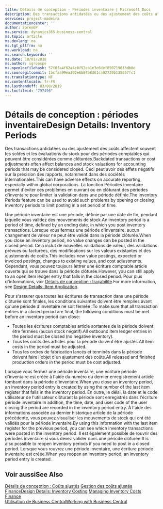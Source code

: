 ```yaml
---
title: Détails de conception - Périodes inventaire | Microsoft Docs
description: Des transactions antidatées ou des ajustement des coûts affectent souvent les soldes et les évaluations du stock pour des périodes comptables qui peuvent être considérées comme clôturées. Ceci peut avoir des effets négatifs sur la précision des rapports, notamment dans des sociétés internationales. La fonction Périodes inventaire permet d'éviter ces problèmes en ouvrant ou en clôturant des périodes d'inventaire pour limiter la validation dans une période définie.
services: project-madeira
documentationcenter: ''
author: SorenGP
ms.service: dynamics365-business-central
ms.topic: article
ms.devlang: na
ms.tgt_pltfrm: na
ms.workload: na
ms.search.keywords: ''
ms.date: 10/01/2018
ms.author: sgroespe
ms.openlocfilehash: 57f0fa4f62a4c8f52eb1e3e6def8907190f3db8e
ms.sourcegitcommit: 1bcfaa99ea302e6b84b8361ca02730b135557fc1
ms.translationtype: HT
ms.contentlocale: fr-FR
ms.lasthandoff: 03/08/2019
ms.locfileid: "797496"
---
```

# <a name="design-details-inventory-periods"></a><span data-ttu-id="2984b-105">Détails de conception : périodes inventaire</span><span class="sxs-lookup"><span data-stu-id="2984b-105">Design Details: Inventory Periods</span></span>
<span data-ttu-id="2984b-106">Des transactions antidatées ou des ajustement des coûts affectent souvent les soldes et les évaluations du stock pour des périodes comptables qui peuvent être considérées comme clôturées.</span><span class="sxs-lookup"><span data-stu-id="2984b-106">Backdated transactions or cost adjustments often affect balances and stock valuations for accounting periods that may be considered closed.</span></span> <span data-ttu-id="2984b-107">Ceci peut avoir des effets négatifs sur la précision des rapports, notamment dans des sociétés internationales.</span><span class="sxs-lookup"><span data-stu-id="2984b-107">This can have adverse effects on accurate reporting, especially within global corporations.</span></span> <span data-ttu-id="2984b-108">La fonction Périodes inventaire permet d'éviter ces problèmes en ouvrant ou en clôturant des périodes d'inventaire pour limiter la validation dans une période définie.</span><span class="sxs-lookup"><span data-stu-id="2984b-108">The Inventory Periods feature can be used to avoid such problems by opening or closing inventory periods to limit posting in a set period of time.</span></span>  

 <span data-ttu-id="2984b-109">Une période inventaire est une période, définie par une date de fin, pendant laquelle vous validez des mouvements de stock.</span><span class="sxs-lookup"><span data-stu-id="2984b-109">An inventory period is a period of time, defined by an ending date, in which you post inventory transactions.</span></span> <span data-ttu-id="2984b-110">Lorsque vous fermez une période d'inventaire, aucun changement de valeur ne peut être validé dans la période clôturée.</span><span class="sxs-lookup"><span data-stu-id="2984b-110">When you close an inventory period, no value changes can be posted in the closed period.</span></span> <span data-ttu-id="2984b-111">Cela inclut de nouvelles validations de valeur, des validations prévues ou facturées, des modifications sur les valeurs existantes et des ajustements de coûts.</span><span class="sxs-lookup"><span data-stu-id="2984b-111">This includes new value postings, expected or invoiced postings, changes to existing values, and cost adjustments.</span></span> <span data-ttu-id="2984b-112">Cependant, vous pouvez toujours lettrer une écriture comptable article ouverte qui se trouve dans la période clôturée.</span><span class="sxs-lookup"><span data-stu-id="2984b-112">However, you can still apply to an open item ledger entry that falls in the closed period.</span></span> <span data-ttu-id="2984b-113">Pour plus d'informations, voir [Détails de conception : traçabilité](design-details-item-application.md).</span><span class="sxs-lookup"><span data-stu-id="2984b-113">For more information, see [Design Details: Item Application](design-details-item-application.md).</span></span>  

 <span data-ttu-id="2984b-114">Pour s'assurer que toutes les écritures de transaction dans une période clôturée sont finales, les conditions suivantes doivent être remplies avant qu'une période d'inventaire ne soit fermée :</span><span class="sxs-lookup"><span data-stu-id="2984b-114">To make sure that all transaction entries in a closed period are final, the following conditions must be met before an inventory period can close:</span></span>  

-   <span data-ttu-id="2984b-115">Toutes les écritures comptables article sortantes de la période doivent être fermées (aucun stock négatif).</span><span class="sxs-lookup"><span data-stu-id="2984b-115">All outbound item ledger entries in the period must be closed (no negative inventory).</span></span>  
-   <span data-ttu-id="2984b-116">Tous les coûts des articles pour la période doivent être ajustés.</span><span class="sxs-lookup"><span data-stu-id="2984b-116">All item costs in the period must be adjusted.</span></span>  
-   <span data-ttu-id="2984b-117">Tous les ordres de fabrication lancés et terminés dans la période doivent faire l'objet d'un ajustement des coûts.</span><span class="sxs-lookup"><span data-stu-id="2984b-117">All released and finished production orders in the period must be cost adjusted.</span></span>  

 <span data-ttu-id="2984b-118">Lorsque vous fermez une période inventaire, une écriture période d'inventaire est créée à l'aide du numéro du dernier enregistrement article tombant dans la période d'inventaire.</span><span class="sxs-lookup"><span data-stu-id="2984b-118">When you close an inventory period, an inventory period entry is created by using the number of the last item register that falls in the inventory period.</span></span> <span data-ttu-id="2984b-119">En outre, le délai, la date et le code utilisateur de l'utilisateur clôturant la période sont enregistrés dans l'écriture période inventaire.</span><span class="sxs-lookup"><span data-stu-id="2984b-119">In addition, the time, date, and user code of the user closing the period are recorded in the inventory period entry.</span></span> <span data-ttu-id="2984b-120">À l'aide des informations associée au dernier historique article de la période précédente, vous pouvez visualiser les mouvements de stock qui ont été validés pour la période inventaire.</span><span class="sxs-lookup"><span data-stu-id="2984b-120">By using this information with the last item register for the previous period, you can see which inventory transactions were posted in the inventory period.</span></span> <span data-ttu-id="2984b-121">Il est également possible de rouvrir des périodes inventaire si vous devez valider dans une période clôturée.</span><span class="sxs-lookup"><span data-stu-id="2984b-121">It is also possible to reopen inventory periods if you need to post in a closed period.</span></span> <span data-ttu-id="2984b-122">Lorsque vous rouvrez une période inventaire, une écriture période inventaire est créée.</span><span class="sxs-lookup"><span data-stu-id="2984b-122">When you reopen an inventory period, an inventory period entry is created.</span></span>  

## <a name="see-also"></a><span data-ttu-id="2984b-123">Voir aussi</span><span class="sxs-lookup"><span data-stu-id="2984b-123">See Also</span></span>  
 <span data-ttu-id="2984b-124">[Détails de conception : Coûts ajustés](design-details-inventory-costing.md) [Gestion des coûts ajustés](finance-manage-inventory-costs.md) [Finance](finance.md)</span><span class="sxs-lookup"><span data-stu-id="2984b-124">[Design Details: Inventory Costing](design-details-inventory-costing.md) [Managing Inventory Costs](finance-manage-inventory-costs.md) [Finance](finance.md)</span></span>  
 [<span data-ttu-id="2984b-125">Utilisation de Business Central</span><span class="sxs-lookup"><span data-stu-id="2984b-125">Working with Business Central</span></span>](ui-work-product.md)

